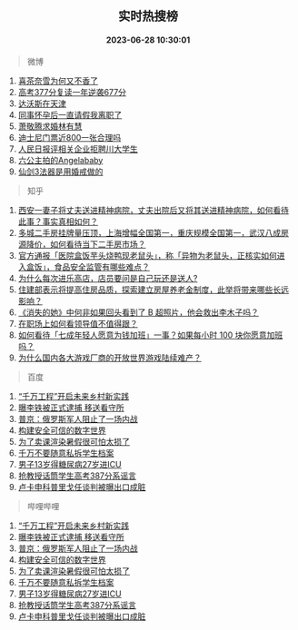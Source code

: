 <div align="center"><h2>实时热搜榜</h2><h4>2023-06-28 10:30:01</h4></div>

> 微博  

1. [喜茶奈雪为何又不香了](https://s.weibo.com/weibo?q=%23%E5%96%9C%E8%8C%B6%E5%A5%88%E9%9B%AA%E4%B8%BA%E4%BD%95%E5%8F%88%E4%B8%8D%E9%A6%99%E4%BA%86%23&t=31&band_rank=1&Refer=top)<br />
2. [高考377分复读一年逆袭677分](https://s.weibo.com/weibo?q=%23%E9%AB%98%E8%80%83377%E5%88%86%E5%A4%8D%E8%AF%BB%E4%B8%80%E5%B9%B4%E9%80%86%E8%A2%AD677%E5%88%86%23&t=31&band_rank=2&Refer=top)<br />
3. [达沃斯在天津](https://s.weibo.com/weibo?q=%23%E8%BE%BE%E6%B2%83%E6%96%AF%E5%9C%A8%E5%A4%A9%E6%B4%A5%23&t=31&band_rank=3&Refer=top)<br />
4. [同事怀孕后一直请假我离职了](https://s.weibo.com/weibo?q=%23%E5%90%8C%E4%BA%8B%E6%80%80%E5%AD%95%E5%90%8E%E4%B8%80%E7%9B%B4%E8%AF%B7%E5%81%87%E6%88%91%E7%A6%BB%E8%81%8C%E4%BA%86%23&t=31&band_rank=4&Refer=top)<br />
5. [萧敬腾求婚林有慧](https://s.weibo.com/weibo?q=%23%E8%90%A7%E6%95%AC%E8%85%BE%E6%B1%82%E5%A9%9A%E6%9E%97%E6%9C%89%E6%85%A7%23&t=31&band_rank=5&Refer=top)<br />
6. [迪士尼门票近800一张合理吗](https://s.weibo.com/weibo?q=%23%E8%BF%AA%E5%A3%AB%E5%B0%BC%E9%97%A8%E7%A5%A8%E8%BF%91800%E4%B8%80%E5%BC%A0%E5%90%88%E7%90%86%E5%90%97%23&t=31&band_rank=6&Refer=top)<br />
7. [人民日报评相关企业拒聘川大学生](https://s.weibo.com/weibo?q=%23%E4%BA%BA%E6%B0%91%E6%97%A5%E6%8A%A5%E8%AF%84%E7%9B%B8%E5%85%B3%E4%BC%81%E4%B8%9A%E6%8B%92%E8%81%98%E5%B7%9D%E5%A4%A7%E5%AD%A6%E7%94%9F%23&t=31&band_rank=7&Refer=top)<br />
8. [六公主拍的Angelababy](https://s.weibo.com/weibo?q=%23%E5%85%AD%E5%85%AC%E4%B8%BB%E6%8B%8D%E7%9A%84Angelababy%23&t=31&band_rank=8&Refer=top)<br />
9. [仙剑3法器是用婚戒做的](https://s.weibo.com/weibo?q=%23%E4%BB%99%E5%89%913%E6%B3%95%E5%99%A8%E6%98%AF%E7%94%A8%E5%A9%9A%E6%88%92%E5%81%9A%E7%9A%84%23&t=31&band_rank=9&Refer=top)<br />

> 知乎  

1. [西安一妻子将丈夫送进精神病院，丈夫出院后又将其送进精神病院，如何看待此事？事实真相如何？](https://www.zhihu.com/question/608899147)<br />
2. [多城二手房挂牌量压顶，上海增幅全国第一，重庆规模全国第一，武汉八成房源降价，如何看待当下二手房市场？](https://www.zhihu.com/question/608945751)<br />
3. [官方通报「医院盒饭芋头烧鸭现老鼠头」，称「异物为老鼠头，正核实如何进入盒饭」，食品安全监管有哪些难点？](https://www.zhihu.com/question/609038262)<br />
4. [为什么每次进乐高店，店员要问是自己玩还是送人?](https://www.zhihu.com/question/579923538)<br />
5. [住建部表示将提高住房品质，探索建立房屋养老金制度，此举将带来哪些长远影响？](https://www.zhihu.com/question/608976349)<br />
6. [《消失的她》中何非如果回头看到了 B 超照片，他会救出李木子吗？](https://www.zhihu.com/question/608865471)<br />
7. [在职场上如何看领导值不值得跟？](https://www.zhihu.com/question/607278481)<br />
8. [如何看待「七成年轻人愿意为钱加班」一事？如果每小时 100 块你愿意加班吗？](https://www.zhihu.com/question/608935474)<br />
9. [为什么国内各大游戏厂商的开放世界游戏陆续难产？](https://www.zhihu.com/question/603518950)<br />

> 百度  

1. [“千万工程”开启未来乡村新实践](https://www.baidu.com/s?wd=%E2%80%9C%E5%8D%83%E4%B8%87%E5%B7%A5%E7%A8%8B%E2%80%9D%E5%BC%80%E5%90%AF%E6%9C%AA%E6%9D%A5%E4%B9%A1%E6%9D%91%E6%96%B0%E5%AE%9E%E8%B7%B5&sa=fyb_news&rsv_dl=fyb_news)<br />
2. [曝李铁被正式逮捕 移送看守所](https://www.baidu.com/s?wd=%E6%9B%9D%E6%9D%8E%E9%93%81%E8%A2%AB%E6%AD%A3%E5%BC%8F%E9%80%AE%E6%8D%95+%E7%A7%BB%E9%80%81%E7%9C%8B%E5%AE%88%E6%89%80&sa=fyb_news&rsv_dl=fyb_news)<br />
3. [普京：俄罗斯军人阻止了一场内战](https://www.baidu.com/s?wd=%E6%99%AE%E4%BA%AC%EF%BC%9A%E4%BF%84%E7%BD%97%E6%96%AF%E5%86%9B%E4%BA%BA%E9%98%BB%E6%AD%A2%E4%BA%86%E4%B8%80%E5%9C%BA%E5%86%85%E6%88%98&sa=fyb_news&rsv_dl=fyb_news)<br />
4. [构建安全可信的数字世界](https://www.baidu.com/s?wd=%E6%9E%84%E5%BB%BA%E5%AE%89%E5%85%A8%E5%8F%AF%E4%BF%A1%E7%9A%84%E6%95%B0%E5%AD%97%E4%B8%96%E7%95%8C&sa=fyb_news&rsv_dl=fyb_news)<br />
5. [为了卖课渲染暑假很可怕太损了](https://www.baidu.com/s?wd=%E4%B8%BA%E4%BA%86%E5%8D%96%E8%AF%BE%E6%B8%B2%E6%9F%93%E6%9A%91%E5%81%87%E5%BE%88%E5%8F%AF%E6%80%95%E5%A4%AA%E6%8D%9F%E4%BA%86&sa=fyb_news&rsv_dl=fyb_news)<br />
6. [千万不要随意私拆学生档案](https://www.baidu.com/s?wd=%E5%8D%83%E4%B8%87%E4%B8%8D%E8%A6%81%E9%9A%8F%E6%84%8F%E7%A7%81%E6%8B%86%E5%AD%A6%E7%94%9F%E6%A1%A3%E6%A1%88&sa=fyb_news&rsv_dl=fyb_news)<br />
7. [男子13岁得糖尿病27岁进ICU](https://www.baidu.com/s?wd=%E7%94%B7%E5%AD%9013%E5%B2%81%E5%BE%97%E7%B3%96%E5%B0%BF%E7%97%8527%E5%B2%81%E8%BF%9BICU&sa=fyb_news&rsv_dl=fyb_news)<br />
8. [抢教授话筒学生高考387分系谣言](https://www.baidu.com/s?wd=%E6%8A%A2%E6%95%99%E6%8E%88%E8%AF%9D%E7%AD%92%E5%AD%A6%E7%94%9F%E9%AB%98%E8%80%83387%E5%88%86%E7%B3%BB%E8%B0%A3%E8%A8%80&sa=fyb_news&rsv_dl=fyb_news)<br />
9. [卢卡申科普里戈任谈判被曝出口成脏](https://www.baidu.com/s?wd=%E5%8D%A2%E5%8D%A1%E7%94%B3%E7%A7%91%E6%99%AE%E9%87%8C%E6%88%88%E4%BB%BB%E8%B0%88%E5%88%A4%E8%A2%AB%E6%9B%9D%E5%87%BA%E5%8F%A3%E6%88%90%E8%84%8F&sa=fyb_news&rsv_dl=fyb_news)<br />

> 哔哩哔哩  

1. [“千万工程”开启未来乡村新实践](https://www.baidu.com/s?wd=%E2%80%9C%E5%8D%83%E4%B8%87%E5%B7%A5%E7%A8%8B%E2%80%9D%E5%BC%80%E5%90%AF%E6%9C%AA%E6%9D%A5%E4%B9%A1%E6%9D%91%E6%96%B0%E5%AE%9E%E8%B7%B5&sa=fyb_news&rsv_dl=fyb_news)<br />
2. [曝李铁被正式逮捕 移送看守所](https://www.baidu.com/s?wd=%E6%9B%9D%E6%9D%8E%E9%93%81%E8%A2%AB%E6%AD%A3%E5%BC%8F%E9%80%AE%E6%8D%95+%E7%A7%BB%E9%80%81%E7%9C%8B%E5%AE%88%E6%89%80&sa=fyb_news&rsv_dl=fyb_news)<br />
3. [普京：俄罗斯军人阻止了一场内战](https://www.baidu.com/s?wd=%E6%99%AE%E4%BA%AC%EF%BC%9A%E4%BF%84%E7%BD%97%E6%96%AF%E5%86%9B%E4%BA%BA%E9%98%BB%E6%AD%A2%E4%BA%86%E4%B8%80%E5%9C%BA%E5%86%85%E6%88%98&sa=fyb_news&rsv_dl=fyb_news)<br />
4. [构建安全可信的数字世界](https://www.baidu.com/s?wd=%E6%9E%84%E5%BB%BA%E5%AE%89%E5%85%A8%E5%8F%AF%E4%BF%A1%E7%9A%84%E6%95%B0%E5%AD%97%E4%B8%96%E7%95%8C&sa=fyb_news&rsv_dl=fyb_news)<br />
5. [为了卖课渲染暑假很可怕太损了](https://www.baidu.com/s?wd=%E4%B8%BA%E4%BA%86%E5%8D%96%E8%AF%BE%E6%B8%B2%E6%9F%93%E6%9A%91%E5%81%87%E5%BE%88%E5%8F%AF%E6%80%95%E5%A4%AA%E6%8D%9F%E4%BA%86&sa=fyb_news&rsv_dl=fyb_news)<br />
6. [千万不要随意私拆学生档案](https://www.baidu.com/s?wd=%E5%8D%83%E4%B8%87%E4%B8%8D%E8%A6%81%E9%9A%8F%E6%84%8F%E7%A7%81%E6%8B%86%E5%AD%A6%E7%94%9F%E6%A1%A3%E6%A1%88&sa=fyb_news&rsv_dl=fyb_news)<br />
7. [男子13岁得糖尿病27岁进ICU](https://www.baidu.com/s?wd=%E7%94%B7%E5%AD%9013%E5%B2%81%E5%BE%97%E7%B3%96%E5%B0%BF%E7%97%8527%E5%B2%81%E8%BF%9BICU&sa=fyb_news&rsv_dl=fyb_news)<br />
8. [抢教授话筒学生高考387分系谣言](https://www.baidu.com/s?wd=%E6%8A%A2%E6%95%99%E6%8E%88%E8%AF%9D%E7%AD%92%E5%AD%A6%E7%94%9F%E9%AB%98%E8%80%83387%E5%88%86%E7%B3%BB%E8%B0%A3%E8%A8%80&sa=fyb_news&rsv_dl=fyb_news)<br />
9. [卢卡申科普里戈任谈判被曝出口成脏](https://www.baidu.com/s?wd=%E5%8D%A2%E5%8D%A1%E7%94%B3%E7%A7%91%E6%99%AE%E9%87%8C%E6%88%88%E4%BB%BB%E8%B0%88%E5%88%A4%E8%A2%AB%E6%9B%9D%E5%87%BA%E5%8F%A3%E6%88%90%E8%84%8F&sa=fyb_news&rsv_dl=fyb_news)<br />
